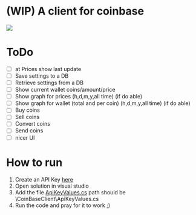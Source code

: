 # (WIP) A client for coinbase 
![](https://imgur.com/a/lpKzpC5.gif)

# ToDo
- [ ] at Prices show last update
- [ ] Save settings to a DB
- [ ] Retrieve settings from a DB
- [ ] Show current wallet coins/amount/price
- [ ] Show graph for prices (h,d,m,y,all time) (if do able)
- [ ] Show graph for wallet (total and per coin) (h,d,m,y,all time) (if do able)
- [ ] Buy coins
- [ ] Sell coins
- [ ] Convert coins
- [ ] Send coins
- [ ] nicer UI

# How to run
1. Create an API Key [here](https://www.coinbase.com/settings/api)
1. Open solution in visual studio
2. Add the file [ApiKeyValues.cs](https://pastebin.com/NaNLyt8R) path should be \CoinBaseClient\ApiKeyValues.cs
3. Run the code and pray for it to work ;)
